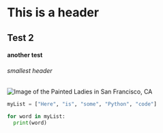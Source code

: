 # This is a header
## Test 2
#### another test

###### smallest header

![Image of the Painted Ladies in San Francisco, CA](https://www.sftravel.com/sites/default/files/styles/hero/public/2022-10/painted-ladies-city-skyline-twilight.jpg.webp?itok=MVU3kPdc)


``` python
myList = ["Here", "is", "some", "Python", "code"]

for word in myList:
  print(word)
```
